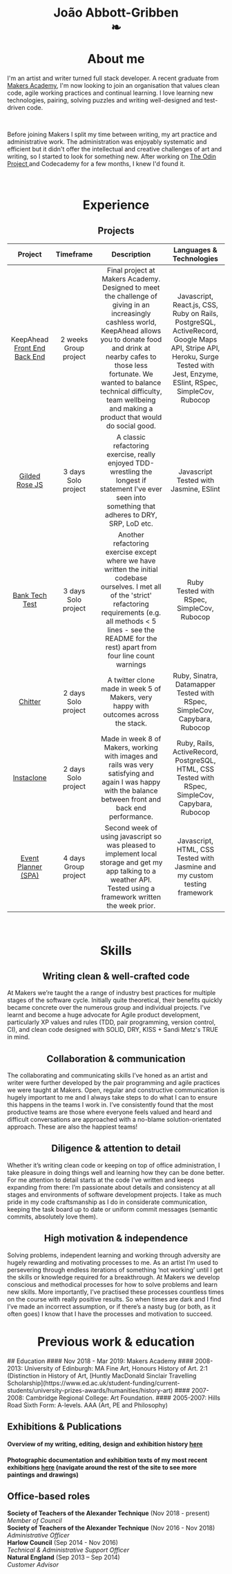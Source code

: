 <h1 align="center">João Abbott-Gribben</br>❧</h1>

<h1 align="center"> About me</h1>

<p>I'm an artist and writer turned full stack developer. A recent graduate from <a href="https://makers.tech/hire/">Makers Academy</a>, I'm now looking to join an organisation that values clean code, agile working practices and continual learning. I love learning new technologies, pairing, solving puzzles and writing well-designed and test-driven code.</p>
<br>
<p>Before joining Makers I split my time between writing, my art practice and administrative work. The administration was enjoyably systematic and efficient but it didn't offer the intellectual and creative challenges of art and writing, so I started to look for something new. After working on <a href=https://www.theodinproject.com/courses>The Odin Project </a> and Codecademy for a few months, I knew I'd found it.</p>
<br>

<h1 align="center"> Experience</h1>

<h2 align="center"> Projects</h2>

|**Project**|**Timeframe**|**Description**|**Languages & Technologies**|
|:-----:|:-----:|:-----:|:-----:|
|KeepAhead [Front End](https://github.com/joaoag/react_front_end_hhh)</br> [Back End](https://github.com/joaoag/KeepAhead_RailsAPI)| 2 weeks</br>Group project| Final project at Makers Academy. Designed to meet the challenge of giving in an increasingly cashless world, KeepAhead allows you to donate food and drink at nearby cafes to those less fortunate. We wanted to balance technical difficulty, team wellbeing and making a product that would do social good. | Javascript, React.js, CSS, Ruby on Rails, PostgreSQL, ActiveRecord, Google Maps API, Stripe API, Heroku, Surge</br> Tested with Jest, Enzyme, ESlint, RSpec, SimpleCov, Rubocop |
|[Gilded Rose JS](https://github.com/joaoag/GildedRose-JS)| 3 days</br>Solo project | A classic refactoring exercise, really enjoyed TDD-wrestling  the longest if statement I've ever seen into something that adheres to DRY, SRP, LoD etc. | Javascript</br> Tested with Jasmine, ESlint |
|[Bank Tech Test](https://github.com/joaoag/bank_tech_test) | 3 days</br>Solo project | Another refactoring exercise except where we have written the initial codebase ourselves. I met all of the 'strict' refactoring requirements (e.g. all methods < 5 lines - see the README for the rest) apart from four line count warnings | Ruby</br> Tested with RSpec, SimpleCov, Rubocop |
|[Chitter](https://github.com/joaoag/chitter-challenge) | 2 days</br>Solo project | A twitter clone made in week 5 of Makers, very happy with outcomes across the stack. | Ruby, Sinatra, Datamapper</br> Tested with RSpec, SimpleCov, Capybara, Rubocop |
|[Instaclone](https://github.com/joaoag/Instaclone) | 2 days</br>Solo project| Made in week 8 of Makers, working with images and rails was very satisfying and again I was happy with the balance between front and back end performance. | Ruby, Rails, ActiveRecord, PostgreSQL, HTML, CSS</br> Tested with RSpec, SimpleCov, Capybara, Rubocop |
|[Event Planner (SPA)](https://github.com/joaoag/event_planner_spa_js) | 4 days</br>Group project | Second week of using javascript so was pleased to implement local storage and get my app talking to a weather API. Tested using a framework written the week prior. | Javascript, HTML, CSS</br> Tested with Jasmine and my custom testing framework |

<br>

<h1 align="center"> Skills</h1>
<h2 align="center"> Writing clean & well-crafted code</h2>

At Makers we’re taught the a range of industry best practices for multiple stages of the software cycle. Initially quite theoretical, their benefits quickly became concrete over the numerous group and individual projects. I’ve learnt and become a huge advocate for Agile product development, particularly XP values and rules (TDD, pair programming, version control, CI), and clean code designed with SOLID, DRY, KISS + Sandi Metz's TRUE in mind.
<br>
<h2 align="center">Collaboration & communication</h2>
The collaborating and communicating skills I’ve honed as an artist and writer were further developed by the pair programming and agile practices we were taught at Makers. Open, regular and constructive communication is hugely important to me and I always take steps to do what I can to ensure this happens in the teams I work in. I’ve consistently found that the most productive teams are those where everyone feels valued and heard and difficult conversations are approached with a no-blame solution-orientated approach. These are also the happiest teams!


<h2 align="center">Diligence & attention to detail</h2> 
Whether it’s writing clean code or keeping on top of office administration, I take pleasure in doing things well and learning how they can be done better. For me attention to detail starts at the code I’ve written and keeps expanding from there: I’m passionate about details and consistency at all stages and environments of software development projects. I take as much pride in my code craftsmanship as I do in considerate communication, keeping the task board up to date or uniform commit messages (semantic commits, absolutely love them). 


<h2 align="center">High motivation & independence </h2> 
Solving problems, independent learning and working through adversity are hugely rewarding and motivating processes to me. As an artist I’m used to persevering through endless iterations of something ‘not working’ until I get the skills or knowledge required for a breakthrough. At Makers we develop conscious and methodical processes for how to solve problems and learn new skills. More importantly, I’ve practised these processes countless times on the course with really positive results. So when times are dark and I find I’ve made an incorrect assumption, or if there’s a nasty bug (or both, as it often goes) I know that I have the processes and motivation to succeed.


<h1 align="center"> Previous work & education </h1>
## Education
#### Nov 2018 - Mar 2019: Makers Academy
#### 2008-2013: University of Edinburgh: MA Fine Art, Honours History of Art. 2:1 (Distinction in History of Art, [Huntly MacDonald Sinclair Travelling Scholarship](https://www.ed.ac.uk/student-funding/current-students/university-prizes-awards/humanities/history-art)
#### 2007-2008: Cambridge Regional College: Art Foundation.
#### 2005-2007: Hills Road Sixth Form: A-levels. AAA (Art, PE and Philosophy)

## Exhibitions & Publications
#### Overview of my writing, editing, design and exhibition history [here](https://files.cargocollective.com/344894/J-Abbott-Gribben-CV-May-2018.pdf)
#### Photographic documentation and exhibition texts of my most recent exhibitions [here](https://joaoabbottgribben.com/Exhibitions) (navigate around the rest of the site to see more paintings and drawings)

## Office-based roles
**Society of Teachers of the Alexander Technique** (Nov 2018 - present)   
*Member of Council*  
**Society of Teachers of the Alexander Technique** (Nov 2016 - Nov 2018)     
*Administrative Officer*  
**Harlow Council** (Sep 2014 - Nov 2016)   
*Technical & Administrative Support Officer*  
**Natural England** (Sep 2013 – Sep 2014)  
*Customer Advisor*
